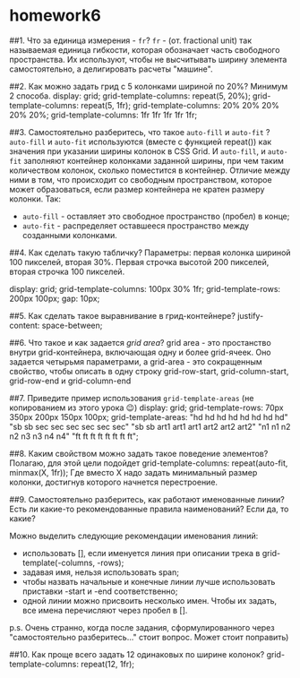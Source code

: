 # homework6

##1. Что за единица измерения - `fr`?
`fr` - (от. fractional unit) так называемая единица гибкости, которая обозначает часть свободного пространства. Их используют, чтобы не высчитывать ширину элемента самостоятельно, а делигировать расчеты "машине".

##2. Как можно задать грид с 5 колонками шириной по 20%? Минимум 2 способа.
  display: grid;
  grid-template-columns: repeat(5, 20%); 
  grid-template-columns: repeat(5, 1fr); 
  grid-template-columns: 20% 20% 20% 20% 20%;
  grid-template-columns: 1fr 1fr 1fr 1fr 1fr;

##3. Самостоятельно разберитесь, что такое `auto-fill` и `auto-fit` ?
`auto-fill` и `auto-fit` используются (вместе с функцией repeat()) как значения при указании ширины колонок в CSS Grid. И `auto-fill`, и `auto-fit` заполняют контейнер колонками заданной ширины, при чем таким количеством колонок, сколько поместится в контейнер. Отличие между ними в том, что происходит со свободным пространством, которое может образоваться, если размер контейнера не кратен размеру колонки. Так:
- `auto-fill` - оставляет это свободное пространство (пробел) в конце;
- `auto-fit` - распределяет оставшееся пространство между созданными колонками.

##4. Как сделать такую табличку? Параметры: первая колонка шириной 100 пикселей, вторая 30%. Первая строчка высотой 200 пикселей, вторая строчка 100 пикселей.

  display: grid;
  grid-template-columns: 100px 30% 1fr; 
  grid-template-rows: 200px 100px;
  gap: 10px;
    
##5. Как сделать такое выравнивание в грид-контейнере? 
  justify-content: space-between;
    
##6. Что такое и как задается *grid area*?
grid area - это простанство внутри  grid-контейнера, включающая одну и более grid-ячеек. Оно задается четырьмя параметрами, а grid-area - это сокращенным свойство, чтобы описать в одну строку grid-row-start, grid-column-start, grid-row-end и grid-column-end

##7. Приведите пример использования `grid-template-areas` (не копированием из этого урока 😉)
  display: grid;
  grid-template-rows: 70px 350px 200px 150px 100px;
  grid-template-areas: 
  "hd hd hd hd hd hd hd hd"
  "sb sb sec sec sec sec sec sec"
  "sb sb art1 art1 art1 art2 art2 art2"
  "n1 n1 n2 n2 n3 n3 n4 n4"
  "ft ft ft ft ft ft ft ft";

##8. Каким свойством можно задать такое поведение элементов?
Полагаю, для этой цели подойдет grid-template-columns: repeat(auto-fit, minmax(Х, 1fr));
Где вместо Х надо задать минимальный размер колонки, достигнув которого начнется перестроение.
    
##9. Самостоятельно разберитесь, как работают именованные линии? Есть ли какие-то рекомендованные правила наименований? Если да, то какие?

Можно выделить следующие рекомендации именования линий:
- использовать [], если именуется линия при описании трека в grid-template(-columns, -rows);
- задавая имя, нельзя использовать span;
- чтобы назвать начальные и конечные линии лучше использовать приставки -start и -end соответственно;
- одной линии можно присвоить несколько имен. Чтобы их задать, все имена перечисляют через пробел в [].

p.s. Очень странно, когда после задания, сформулированного через "самостоятельно разберитесь..." стоит вопрос. Может стоит поправить)

##10. Как проще всего задать 12 одинаковых по ширине колонок?
grid-template-columns: repeat(12, 1fr);